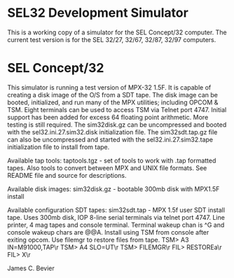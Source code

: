 
# SEL32 Development Simulator

This is a working copy of a simulator for the SEL Concept/32 computer.
The current test version is for the SEL 32/27, 32/67, 32/87, 32/97 computers.

# SEL Concept/32 

This simulator is running a test version of MPX-32 1.5F.  It is capable of
creating a disk image of the O/S from a SDT tape.  The disk image can be
booted, initialized, and run many of the MPX utilities; including OPCOM & TSM.
Eight terminals can be used to access TSM via Telnet port 4747.  Initial
support has been added for excess 64 floating point arithmetic.  More testing
is still required.  The sim32disk.gz can be uncompressed and booted with the
sel32.ini.27.sim32.disk initialization file.  The sim32sdt.tap.gz file can
also be uncompressed and started with the sel32.ini.27.sim32.tape initialization
file to install from tape.

Available tap tools:
taptools.tgz - set of tools to work with .tap formatted tapes.  Also tools
               to convert between MPX and UNIX file formats.  See README
               file and source for descriptions.

Available disk images:
sim32disk.gz - bootable 300mb disk with MPX1.5F install

Available configuration SDT tapes:
sim32sdt.tap - MPX 1.5f user SDT install tape.  Uses 300mb disk, IOP 8-line
               serial terminals via telnet port 4747.  Line printer, 4 mag
               tapes and console terminal.  Terminal wakeup chan is ^G and
               console wakeup chars are @@A.  Install using TSM from console
               after exiting opcom.  Use filemgr to restore files from tape.
               TSM> A3 IN=M91000,TAP\r
               TSM> A4 SLO=UT\r
               TSM> FILEMGR\r
               FIL> RESTOREa\r
               FIL> X\r

James C. Bevier
 
